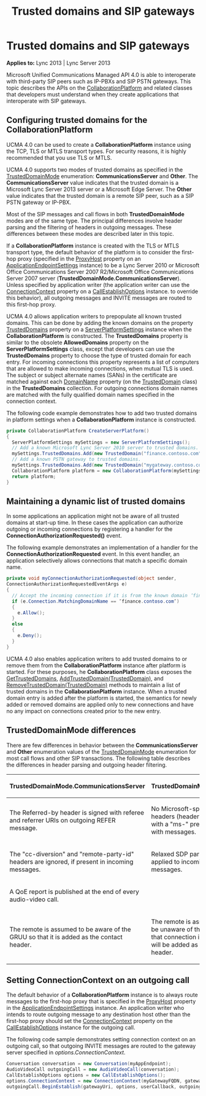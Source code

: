 ﻿---
title: Trusted domains and SIP gateways
TOCTitle: Trusted domains and SIP gateways
ms:assetid: 924e3808-eb50-4b25-afd1-818744f2b8e3
ms:mtpsurl: https://msdn.microsoft.com/library/Dn466047(v=office.15)
ms:contentKeyID: 57103040
ms.date: 07/25/2014
mtps_version: v=office.15
dev_langs:
- csharp
---

# Trusted domains and SIP gateways


**Applies to:** Lync 2013 | Lync Server 2013



Microsoft Unified Communications Managed API 4.0 is able to interoperate with third-party SIP peers such as IP-PBXs and SIP PSTN gateways. This topic describes the APIs on the [CollaborationPlatform](https://msdn.microsoft.com/library/hh385176\(v=office.15\)) and related classes that developers must understand when they create applications that interoperate with SIP gateways.

## Configuring trusted domains for the CollaborationPlatform

UCMA 4.0 can be used to create a **CollaborationPlatform** instance using the TCP, TLS or MTLS transport types. For security reasons, it is highly recommended that you use TLS or MTLS.

UCMA 4.0 supports two modes of trusted domains as specified in the [TrustedDomainMode](https://msdn.microsoft.com/library/hh381100\(v=office.15\)) enumeration: **CommunicationsServer** and **Other**. The **CommunicationsServer** value indicates that the trusted domain is a Microsoft Lync Server 2013 server or a Microsoft Edge Server. The **Other** value indicates that the trusted domain is a remote SIP peer, such as a SIP PSTN gateway or IP-PBX.

Most of the SIP messages and call flows in both **TrustedDomainMode** modes are of the same type. The principal differences involve header parsing and the filtering of headers in outgoing messages. These differences between these modes are described later in this topic.

If a **CollaborationPlatform** instance is created with the TLS or MTLS transport type, the default behavior of the platform is to consider the first-hop proxy (specified in the [ProxyHost](https://msdn.microsoft.com/library/hh381683\(v=office.15\)) property on an [ApplicationEndpointSettings](https://msdn.microsoft.com/library/hh349433\(v=office.15\)) instance) to be a Lync Server 2010 or Microsoft Office Communications Server 2007 R2/Microsoft Office Communications Server 2007 server (**TrustedDomainMode.CommunicationsServer**). Unless specified by application writer (the application writer can use the [ConnectionContext](https://msdn.microsoft.com/library/hh380911\(v=office.15\)) property on a [CallEstablishOptions](https://msdn.microsoft.com/library/hh381079\(v=office.15\)) instance. to override this behavior), all outgoing messages and INVITE messages are routed to this first-hop proxy.

UCMA 4.0 allows application writers to prepopulate all known trusted domains. This can be done by adding the known domains on the property [TrustedDomains](https://msdn.microsoft.com/library/hh348697\(v=office.15\)) property on a [ServerPlatformSettings](https://msdn.microsoft.com/library/hh382156\(v=office.15\)) instance when the **CollaborationPlatform** is constructed. The **TrustedDomains** property is similar to the obsolete **AllowedDomains** property on the **ServerPlatformSettings** class, except that developers can use the **TrustedDomains** property to choose the type of trusted domain for each entry. For incoming connections this property represents a list of computers that are allowed to make incoming connections, when mutual TLS is used. The subject or subject alternate names (SANs) in the certificate are matched against each [DomainName](https://msdn.microsoft.com/library/hh384107\(v=office.15\)) property (on the [TrustedDomain](https://msdn.microsoft.com/library/hh385045\(v=office.15\)) class) in the **TrustedDomains** collection. For outgoing connections domain names are matched with the fully qualified domain names specified in the connection context.

The following code example demonstrates how to add two trusted domains in platform settings when a **CollaborationPlatform** instance is constructed.

```csharp
private CollaborationPlatform CreateServerPlatform()
{
  ServerPlatformSettings mySettings = new ServerPlatformSettings();
  // Add a known Microsoft Lync Server 2010 server to trusted domains.
  mySettings.TrustedDomains.Add(new TrustedDomain("finance.contoso.com")); 
  // Add a known PSTN gateway to trusted domains.
  mySettings.TrustedDomains.Add(new TrustedDomain("mygateway.contoso.com"), TrustedDomainMode.Other); 
  CollaborationPlatform platform = new CollaborationPlatform(mySettings);
  return platform;
}
```

## Maintaining a dynamic list of trusted domains

In some applications an application might not be aware of all trusted domains at start-up time. In these cases the application can authorize outgoing or incoming connections by registering a handler for the **ConnectionAuthorizationRequested()** event.

The following example demonstrates an implementation of a handler for the **ConnectionAuthorizationRequested** event. In this event handler, an application selectively allows connections that match a specific domain name.

```csharp
private void myConnectionAuthorizationRequested(object sender, 
ConnectionAuthorizationRequestedEventArgs e)
{
  // Accept the incoming connection if it is from the known domain ″finance.contoso.com″, otherwise deny it.
  if (e.Connection.MatchingDomainName == ″finance.contoso.com″)
  {
    e.Allow();
  }
  else
  {
    e.Deny();
  }
}
```

UCMA 4.0 also enables application writers to add trusted domains to or remove them from the **CollaborationPlatform** instance after platform is started. For these purposes, he **CollaborationPlatform** class exposes the [GetTrustedDomains](https://msdn.microsoft.com/library/hh366279\(v=office.15\)), [AddTrustedDomain(TrustedDomain)](https://msdn.microsoft.com/library/hh383029\(v=office.15\)), and [RemoveTrustedDomain(TrustedDomain)](https://msdn.microsoft.com/library/hh349579\(v=office.15\)) methods to maintain a list of trusted domains in the **CollaborationPlatform** instance. When a trusted domain entry is added after the platform is started, the semantics for newly added or removed domains are applied only to new connections and have no any impact on connections created prior to the new entry.

## TrustedDomainMode differences

There are few differences in behavior between the **CommunicationsServer** and **Other** enumeration values of the [TrustedDomainMode](https://msdn.microsoft.com/library/hh381100\(v=office.15\)) enumeration for most call flows and other SIP transactions. The following table describes the differences in header parsing and outgoing header filtering.

<table>
<colgroup>
<col style="width: 50%" />
<col style="width: 50%" />
</colgroup>
<thead>
<tr class="header">
<th><p>TrustedDomainMode.CommunicationsServer</p></th>
<th><p>TrustedDomainMode.Other</p></th>
</tr>
</thead>
<tbody>
<tr class="odd">
<td><p>The Referred-by header is signed with referee and referrer URIs on outgoing REFER message.</p></td>
<td><p>No Microsoft-specific headers (headers starting with a &quot;ms-&quot; prefix ) go out with messages.</p></td>
</tr>
<tr class="even">
<td><p>The &quot;cc-diversion&quot; and &quot;remote-party-id&quot; headers are ignored, if present in incoming messages.</p></td>
<td><p>Relaxed SDP parsing is applied to incoming messages.</p></td>
</tr>
<tr class="odd">
<td><p>A QoE report is published at the end of every audio-video call.</p></td>
<td><p> </p></td>
</tr>
<tr class="even">
<td><p>The remote is assumed to be aware of the GRUU so that it is added as the contact header.</p></td>
<td><p>The remote is assumed to be unaware of the GRUU so that connection information will be added as the contact header.</p></td>
</tr>
</tbody>
</table>


## Setting ConnectionContext on an outgoing call

The default behavior of a **CollaborationPlatform** instance is to always route messages to the first-hop proxy that is specified in the [ProxyHost](https://msdn.microsoft.com/library/hh381683\(v=office.15\)) property in the [ApplicationEndpointSettings](https://msdn.microsoft.com/library/hh349433\(v=office.15\)) instance. An application writer who intends to route outgoing message to any destination host other than the first-hop proxy should set the [ConnectionContext](https://msdn.microsoft.com/library/hh380911\(v=office.15\)) property on the [CallEstablishOptions](https://msdn.microsoft.com/library/hh381079\(v=office.15\)) instance for the outgoing call.

The following code sample demonstrates setting connection context on an outgoing call, so that outgoing INVITE messages are routed to the gateway server specified in *options.ConnectionContext*.

```csharp
Conversation conversation = new Conversation(myAppEndpoint);
AudioVideoCall outgoingCall = new AudioVideoCall(conversation);
CallEstablishOptions options = new CallEstablishOptions();
options.ConnectionContext = new ConnectionContext(myGatewayFQDN, gatewayPort);
outgoingCall.BeginEstablish(gatewayUri, options, userCallback, outgoingCall);
```

